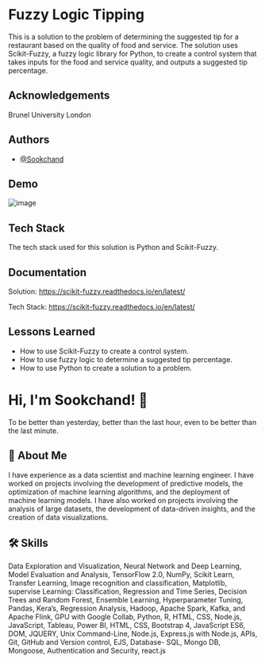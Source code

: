 
# Fuzzy Logic Tipping
This is a solution to the problem of determining the suggested tip for a restaurant based on the quality of food and service. The solution uses Scikit-Fuzzy, a fuzzy logic library for Python, to create a control system that takes inputs for the food and service quality, and outputs a suggested tip percentage.
## Acknowledgements
Brunel University London

## Authors

- [@Sookchand](https://github.com/Sookchand)


## Demo
![image](https://user-images.githubusercontent.com/34344439/210076406-fcec9d43-67e6-42d2-9673-3e858cc3ed8a.png)


## Tech Stack

The tech stack used for this solution is Python and Scikit-Fuzzy.

## Documentation

Solution:
https://scikit-fuzzy.readthedocs.io/en/latest/

Tech Stack:
https://scikit-fuzzy.readthedocs.io/en/latest/
## Lessons Learned
- How to use Scikit-Fuzzy to create a control system.
- How to use fuzzy logic to determine a suggested tip percentage.
- How to use Python to create a solution to a problem.
# Hi, I'm Sookchand! 👋

To be better than yesterday, better than the last hour, even to be better than the last
minute.
## 🚀 About Me
I have experience as a data scientist and machine learning engineer. I have worked on
projects involving the development of predictive models, the optimization of machine
learning algorithms, and the deployment of machine learning models. I have also worked on
projects involving the analysis of large datasets, the development of data-driven insights,
and the creation of data visualizations.
## 🛠 Skills
Data Exploration and Visualization, Neural Network and Deep Learning, Model Evaluation
and Analysis, TensorFlow 2.0, NumPy, Scikit Learn, Transfer Learning, Image recognition and
classification, Matplotlib, supervise Learning: Classification, Regression and Time Series,
Decision Trees and Random Forest, Ensemble Learning, Hyperparameter Tuning, Pandas,
Kera’s, Regression Analysis, Hadoop, Apache Spark, Kafka, and Apache Flink, GPU with
Google Collab, Python, R, HTML, CSS, Node.js, JavaScript, Tableau, Power BI, HTML, CSS,
Bootstrap 4, JavaScript ES6, DOM, JQUERY, Unix Command-Line, Node.js, Express.js with Node.js,
APIs, Git, GitHub and Version control, EJS, Database- SQL, Mongo DB, Mongoose, Authentication and
Security, react.js
